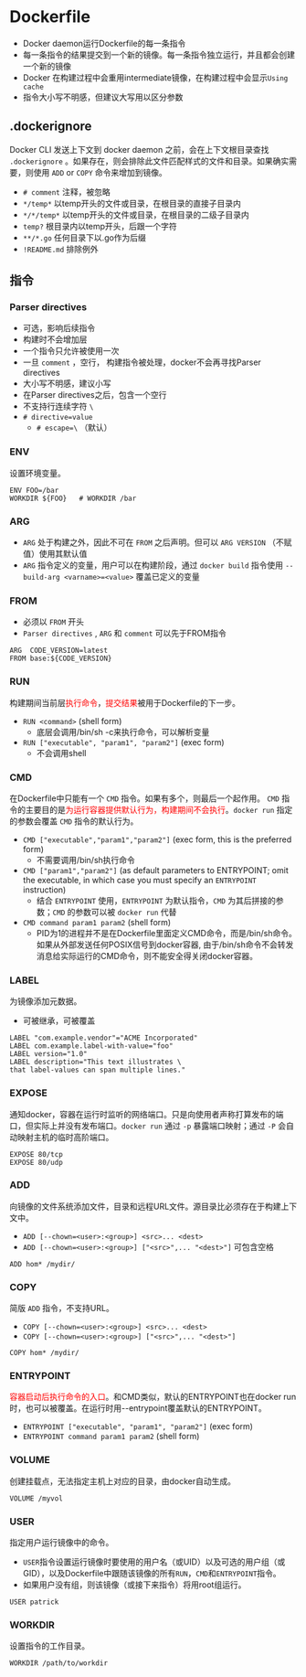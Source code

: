 # Dockerfile

- Docker daemon运行Dockerfile的每一条指令
- 每一条指令的结果提交到一个新的镜像。每一条指令独立运行，并且都会创建一个新的镜像
- Docker 在构建过程中会重用intermediate镜像，在构建过程中会显示`Using cache`
- 指令大小写不明感，但建议大写用以区分参数



## .dockerignore

Docker CLI 发送上下文到 docker daemon 之前，会在上下文根目录查找 `.dockerignore` 。如果存在，则会排除此文件匹配样式的文件和目录。如果确实需要，则使用 `ADD` or `COPY` 命令来增加到镜像。

- `# comment` 注释，被忽略
- `*/temp*` 以temp开头的文件或目录，在根目录的直接子目录内
- `*/*/temp*` 以temp开头的文件或目录，在根目录的二级子目录内
- `temp?` 根目录内以temp开头，后跟一个字符
- `**/*.go` 任何目录下以.go作为后缀
- `!README.md` 排除例外



## 指令

### Parser directives

- 可选，影响后续指令
- 构建时不会增加层
- 一个指令只允许被使用一次
- 一旦 `comment` ，空行， 构建指令被处理，docker不会再寻找Parser directives
- 大小写不明感，建议小写
- 在Parser directives之后，包含一个空行
- 不支持行连续字符 `\`
- `# directive=value`
  - `# escape=\` （默认）



### ENV

设置环境变量。

```shell
ENV FOO=/bar
WORKDIR ${FOO}   # WORKDIR /bar
```



### ARG

- `ARG` 处于构建之外，因此不可在 `FROM` 之后声明。但可以 `ARG VERSION` （不赋值）使用其默认值
- `ARG` 指令定义的变量，用户可以在构建阶段，通过 `docker build` 指令使用 `--build-arg <varname>=<value>` 覆盖已定义的变量



### FROM

- 必须以 `FROM` 开头
- `Parser directives` , `ARG` 和 `comment` 可以先于FROM指令

```shell
ARG  CODE_VERSION=latest
FROM base:${CODE_VERSION}
```



### RUN

构建期间当前层<font color=red>执行命令</font>，<font color=red>提交结果</font>被用于Dockerfile的下一步。

- `RUN <command>` (shell form)
  - 底层会调用/bin/sh -c来执行命令，可以解析变量
- `RUN ["executable", "param1", "param2"]` (exec form)
  - 不会调用shell



### CMD

在Dockerfile中只能有一个 `CMD` 指令。如果有多个，则最后一个起作用。 `CMD` 指令的主要目的是<font color=red>为运行容器提供默认行为，构建期间不会执行</font>。`docker run` 指定的参数会覆盖 `CMD` 指令的默认行为。

- `CMD ["executable","param1","param2"]` (exec form, this is the preferred form)
  - 不需要调用/bin/sh执行命令
- `CMD ["param1","param2"]` (as default parameters to ENTRYPOINT; omit the executable, in which case you must specify an `ENTRYPOINT` instruction)
  - 结合 `ENTRYPOINT` 使用，`ENTRYPOINT` 为默认指令，`CMD` 为其后拼接的参数；`CMD` 的参数可以被 `docker run` 代替
- `CMD command param1 param2` (shell form)
  - PID为1的进程并不是在Dockerfile里面定义CMD命令，而是/bin/sh命令。如果从外部发送任何POSIX信号到docker容器, 由于/bin/sh命令不会转发消息给实际运行的CMD命令，则不能安全得关闭docker容器。



### LABEL

为镜像添加元数据。

- 可被继承，可被覆盖

```shell
LABEL "com.example.vendor"="ACME Incorporated"
LABEL com.example.label-with-value="foo"
LABEL version="1.0"
LABEL description="This text illustrates \
that label-values can span multiple lines."
```



### EXPOSE

通知docker，容器在运行时监听的网络端口。只是向使用者声称打算发布的端口，但实际上并没有发布端口。`docker run` 通过 `-p` 暴露端口映射；通过 `-P` 会自动映射主机的临时高阶端口。

```shell
EXPOSE 80/tcp
EXPOSE 80/udp
```



### ADD

向镜像的文件系统添加文件，目录和远程URL文件。源目录比必须存在于构建上下文中。

- `ADD [--chown=<user>:<group>] <src>... <dest>`
- `ADD [--chown=<user>:<group>] ["<src>",... "<dest>"]` 可包含空格

```shell
ADD hom* /mydir/
```



### COPY

简版 `ADD` 指令，不支持URL。

- `COPY [--chown=<user>:<group>] <src>... <dest>`
- `COPY [--chown=<user>:<group>] ["<src>",... "<dest>"]`

```shell
COPY hom* /mydir/
```



### ENTRYPOINT

<font color=red>容器启动后执行命令的入口</font>。和CMD类似，默认的ENTRYPOINT也在docker run时，也可以被覆盖。在运行时用--entrypoint覆盖默认的ENTRYPOINT。

- `ENTRYPOINT ["executable", "param1", "param2"]` (exec form)
- `ENTRYPOINT command param1 param2` (shell form)



### VOLUME

创建挂载点，无法指定主机上对应的目录，由docker自动生成。

```shell
VOLUME /myvol
```



### USER

指定用户运行镜像中的命令。

- `USER`指令设置运行镜像时要使用的用户名（或UID）以及可选的用户组（或GID），以及Dockerfile中跟随该镜像的所有`RUN`，`CMD`和`ENTRYPOINT`指令。
- 如果用户没有组，则该镜像（或接下来指令）将用root组运行。

```shell
USER patrick
```



### WORKDIR

设置指令的工作目录。

```shell
WORKDIR /path/to/workdir
```

